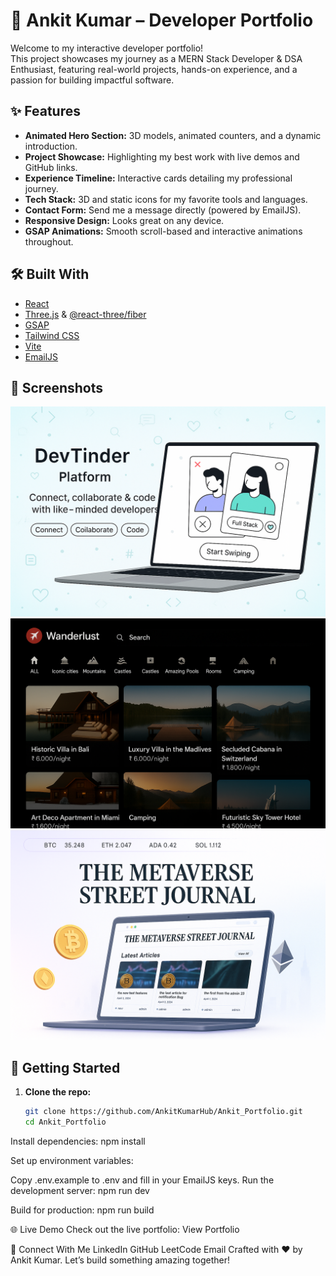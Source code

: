 # 🚀 Ankit Kumar – Developer Portfolio

Welcome to my interactive developer portfolio!  
This project showcases my journey as a MERN Stack Developer & DSA Enthusiast, featuring real-world projects, hands-on experience, and a passion for building impactful software.

## ✨ Features

- **Animated Hero Section:** 3D models, animated counters, and a dynamic introduction.
- **Project Showcase:** Highlighting my best work with live demos and GitHub links.
- **Experience Timeline:** Interactive cards detailing my professional journey.
- **Tech Stack:** 3D and static icons for my favorite tools and languages.
- **Contact Form:** Send me a message directly (powered by EmailJS).
- **Responsive Design:** Looks great on any device.
- **GSAP Animations:** Smooth scroll-based and interactive animations throughout.

## 🛠️ Built With

- [React](https://react.dev/)
- [Three.js](https://threejs.org/) & [@react-three/fiber](https://docs.pmnd.rs/react-three-fiber/getting-started/introduction)
- [GSAP](https://gsap.com/)
- [Tailwind CSS](https://tailwindcss.com/)
- [Vite](https://vitejs.dev/)
- [EmailJS](https://www.emailjs.com/)

## 📸 Screenshots

![Hero Section](public/images/project1.png)
![Project Showcase](public/images/project2.png)
![Experience Timeline](public/images/project3.png)

## 🚦 Getting Started

1. **Clone the repo:**
   ```sh
   git clone https://github.com/AnkitKumarHub/Ankit_Portfolio.git
   cd Ankit_Portfolio


Install dependencies:
npm install

Set up environment variables:


Copy .env.example to .env and fill in your EmailJS keys.
Run the development server:
npm run dev

Build for production:
npm run build

🌐 Live Demo
Check out the live portfolio: View Portfolio

🤝 Connect With Me
LinkedIn
GitHub
LeetCode
Email
Crafted with ❤️ by Ankit Kumar.
Let’s build something amazing together!